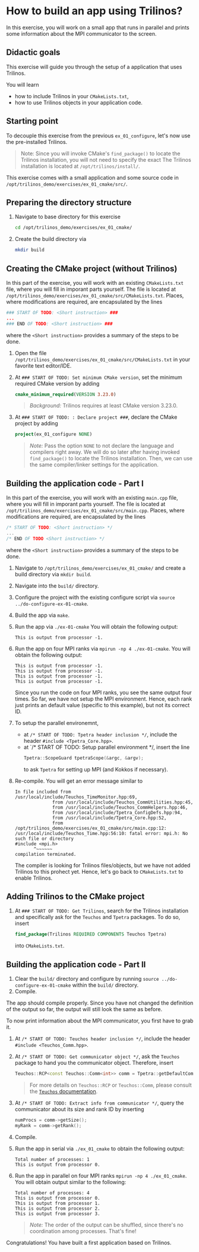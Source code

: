 # How to build an app using Trilinos?

In this exercise, you will work on a small app that runs in parallel and prints some information about the MPI communicator to the screen.

## Didactic goals

This exercise will guide you through the setup of a application that uses Trilinos.

You will learn

- how to include Trilinos in your `CMakeLists.txt`,
- how to use Trilinos objects in your application code.

## Starting point

To decouple this exercise from the previous `ex_01_configure`,
let's now use the pre-installed Trilinos.

> Note: Since you will invoke CMake's `find_package()` to locate the Trilinos installation,
you will not need to specify the exact
The Trilinos installation is located at `/opt/trilinos/install/`.

This exercise comes with a small application and some source code in `/opt/trilinos_demo/exercises/ex_01_cmake/src/`.

## Preparing the directory structure

1. Navigate to base directory for this exercise

   ```bash
   cd /opt/trilinos_demo/exercises/ex_01_cmake/
   ```

1. Create the build directory via

   ```bash
   mkdir build
   ```

## Creating the CMake project (without Trilinos)

In this part of the exercise, you will work with an existing `CMakeLists.txt` file, where you will fill in imporant parts yourself.
The file is located at `/opt/trilinos_demo/exercises/ex_01_cmake/src/CMakeLists.txt`.
Places, where modifications are required, are encapsulated by the lines

```cmake
### START OF TODO: <Short instruction> ###
...
### END OF TODO: <Short instruction> ###
```

where the `<Short instruction>` provides a summary of the steps to be done.

1. Open the file `/opt/trilinos_demo/exercises/ex_01_cmake/src/CMakeLists.txt` in your favorite text editor/IDE.
1. At `### START OF TODO: Set minimum CMake version`, set the minimum required CMake version by adding

   ```cmake
   cmake_minimum_required(VERSION 3.23.0)
   ```

   > _Background:_ Trilinos requires at least CMake version 3.23.0.

1. At `### START OF TODO: : Declare project ###`, declare the CMake project by adding

   ```cmake
   project(ex_01_configure NONE)
   ```

   > _Note:_ Pass the option `NONE` to not declare the language and compilers right away.
   We will do so later after having invoked `find_package()` to locate the Trilinos installation.
   Then, we can use the same compiler/linker settings for the application.

## Building the application code - Part I

In this part of the exercise, you will work with an existing `main.cpp` file, where you will fill in imporant parts yourself.
The file is located at `/opt/trilinos_demo/exercises/ex_01_cmake/src/main.cpp`.
Places, where modifications are required, are encapsulated by the lines

```cpp
/* START OF TODO: <Short instruction> */
...
/* END OF TODO <Short instruction> */
```

where the `<Short instruction>` provides a summary of the steps to be done.

1. Navigate to `/opt/trilinos_demo/exercises/ex_01_cmake/` and create a build directory via `mkdir build`.
1. Navigate into the `build/` directory.
1. Configure the project with the existing configure script via `source ../do-configure-ex-01-cmake`.
1. Build the app via `make`.
1. Run the app via `./ex-01-cmake`
   You will obtain the following output:

   ```
   This is output from processor -1.
   ```
1. Run the app on four MPI ranks via `mpirun -np 4 ./ex-01-cmake`.
   You will obtain the following output:

   ```
   This is output from processor -1.
   This is output from processor -1.
   This is output from processor -1.
   This is output from processor -1.
   ```

   Since you run the code on four MPI ranks, you see the same output four times.
   So far, we have not setup the MPI environment.
   Hence, each rank just prints an default value (specific to this example), but not its correct ID.

1. To setup the parallel environemnt,

   - at `/* START OF TODO: Tpetra header inclusion */`, include the header `#include <Tpetra_Core.hpp>`.
   - at `/* START OF TODO: Setup parallel environment */, insert the line
      ```c++
      Tpetra::ScopeGuard tpetraScope(&argc, &argv);
      ```
      to ask `Tpetra` for setting up MPI (and Kokkos if necessary).

1. Re-compile. You will get an error message similar to

   ```
   In file included from /usr/local/include/Teuchos_TimeMonitor.hpp:69,
                 from /usr/local/include/Teuchos_CommUtilities.hpp:45,
                 from /usr/local/include/Teuchos_CommHelpers.hpp:46,
                 from /usr/local/include/Tpetra_ConfigDefs.hpp:94,
                 from /usr/local/include/Tpetra_Core.hpp:52,
                 from /opt/trilinos_demo/exercises/ex_01_cmake/src/main.cpp:12:
   /usr/local/include/Teuchos_Time.hpp:56:10: fatal error: mpi.h: No such file or directory
   #include <mpi.h>
          ^~~~~~~
   compilation terminated.
   ```

   The compiler is looking for Trilinos files/objects, but we have not added Trilinos to this prohect yet.
   Hence, let's go back to `CMakeLists.txt` to enable Trilinos.

## Adding Trilinos to the CMake project

1. At `### START OF TODO: Get Trilinos`,
search for the Trilinos installation and specifically ask for the `Teuchos` and `Tpetra` packages.
To do so, insert

   ```cmake
   find_package(Trilinos REQUIRED COMPONENTS Teuchos Tpetra)
   ```

   into `CMakeLists.txt`.

## Building the application code - Part II

1. Clear the `build/` directory and configure by running `source ../do-configure-ex-01-cmake` within the `build/` directory.
1. Compile.

The app should compile properly.
Since you have not changed the definition of the output so far, the output will still look the same as before.

To now print information about the MPI communicator, you first have to grab it.

1. At `/* START OF TODO: Teuchos header inclusion */`, include the header `#include <Teuchos_Comm.hpp>`.

1. At `/* START OF TODO: Get communicator object */`, ask the `Teuchos` package to hand you the communicator object.
Therefore, insert

   ```c++
   Teuchos::RCP<const Teuchos::Comm<int>> comm = Tpetra::getDefaultComm();
   ```

   > For more details on `Teuchos::RCP` or `Teuchos::Comm`, please consult the [`Teuchos` documentation](https://trilinos.org/docs/dev/packages/teuchos/doc/html/index.html).

1. At `/* START OF TODO: Extract info from communicator */`, query the communicator about its size and rank ID by inserting

   ```c++
   numProcs = comm->getSize();
   myRank = comm->getRank();
   ```

1. Compile.

1. Run the app in serial via `./ex_01_cmake` to obtain the following output:

   ```
   Total number of processes: 1
   This is output from processor 0.
   ```

1. Run the app in parallel on four MPI ranks `mpirun -np 4 ./ex_01_cmake`. You will obtain output similar to the following:

   ```
   Total number of processes: 4
   This is output from processor 0.
   This is output from processor 1.
   This is output from processor 2.
   This is output from processor 3.
   ```

   > _Note:_ The order of the output can be shuffled, since there's no coordination among processes. That's fine!

Congratulations! You have built a first application based on Trilinos.
